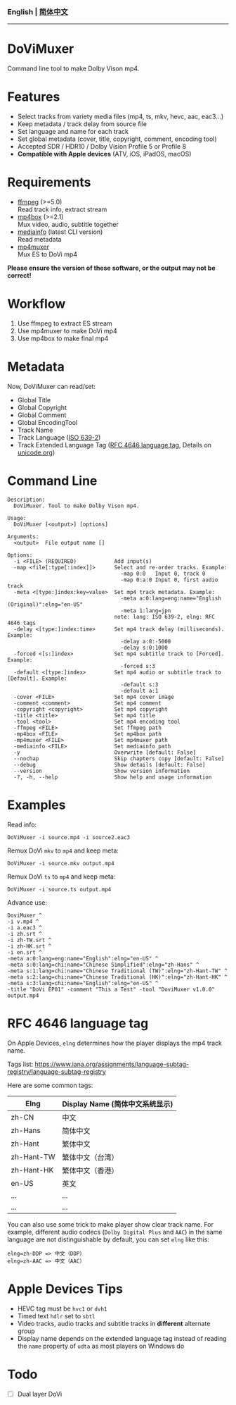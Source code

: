 ### English | [简体中文](README_zh-CN.md)

---

# DoViMuxer
Command line tool to make Dolby Vison mp4.

# Features
* Select tracks from variety media files (mp4, ts, mkv, hevc, aac, eac3...)
* Keep metadata / track delay from source file
* Set language and name for each track
* Set global metadata (cover, title, copyright, comment, encoding tool)
* Accepted SDR / HDR10 / Dolby Vision Profile 5 or Profile 8
* **Compatible with Apple devices** (ATV, iOS, iPadOS, macOS)

# Requirements
* [ffmpeg](https://ffmpeg.org/download.html) (>=5.0)  
    Read track info, extract stream
* [mp4box](https://gpac.wp.imt.fr/downloads/gpac-nightly-builds/) (>=2.1)  
    Mux video, audio, subtitle together
* [mediainfo](https://mediaarea.net/download/snapshots/binary/mediainfo/) (latest CLI version)  
    Read metadata
* [mp4muxer](https://github.com/DolbyLaboratories/dlb_mp4base/tree/master/bin)  
    Mux ES to DoVi mp4

**Please ensure the version of these software, or the output may not be correct!**

# Workflow
1. Use ffmpeg to extract ES stream
2. Use mp4muxer to make DoVi mp4
3. Use mp4box to make final mp4

# Metadata
Now, DoViMuxer can read/set:
* Global Title
* Global Copyright 
* Global Comment
* Global EncodingTool
* Track Name
* Track Language ([ISO 639-2](https://www.loc.gov/standards/iso639-2/php/code_list.php))
* Track Extended Language Tag ([RFC 4646 language tag](https://datatracker.ietf.org/doc/rfc4646/), Details on [unicode.org](http://unicode.org/reports/tr35/#Unicode_Language_and_Locale_Identifiers))

# Command Line
```
Description:
  DoViMuxer. Tool to make Dolby Vison mp4.

Usage:
  DoViMuxer [<output>] [options]

Arguments:
  <output>  File output name []

Options:
  -i <FILE> (REQUIRED)            Add input(s)
  -map <file[:type[:index]]>      Select and re-order tracks. Example:
                                    -map 0:0   Input 0, track 0
                                    -map 0:a:0 Input 0, first audio track
  -meta <[type:]index:key=value>  Set mp4 track metadata. Example:
                                    -meta a:0:lang=eng:name="English (Original)":elng="en-US"
                                    -meta 1:lang=jpn
                                  note: lang: ISO 639-2, elng: RFC 4646 tags
  -delay <[type:]index:time>      Set mp4 track delay (milliseconds). Example:
                                    -delay a:0:-5000
                                    -delay s:0:1000
  -forced <[s:]index>             Set mp4 subtitle track to [Forced]. Example:
                                    -forced s:3
  -default <[type:]index>         Set mp4 audio or subtitle track to [Default]. Example:
                                    -default s:3
                                    -default a:1
  -cover <FILE>                   Set mp4 cover image
  -comment <comment>              Set mp4 comment
  -copyright <copyright>          Set mp4 copyright
  -title <title>                  Set mp4 title
  -tool <tool>                    Set mp4 encoding tool
  -ffmpeg <FILE>                  Set ffmpeg path
  -mp4box <FILE>                  Set mp4box path
  -mp4muxer <FILE>                Set mp4muxer path
  -mediainfo <FILE>               Set mediainfo path
  -y                              Overwrite [default: False]
  --nochap                        Skip chapters copy [default: False]
  --debug                         Show details [default: False]
  --version                       Show version information
  -?, -h, --help                  Show help and usage information
```

# Examples
Read info:
```
DoViMuxer -i source.mp4 -i source2.eac3
```

Remux DoVi `mkv` to `mp4` and keep meta:
```
DoViMuxer -i source.mkv output.mp4
```

Remux DoVi `ts` to `mp4` and keep meta:
```
DoViMuxer -i source.ts output.mp4
```

Advance use:
```
DoviMuxer ^
-i v.mp4 ^
-i a.eac3 ^
-i zh.srt ^
-i zh-TW.srt ^
-i zh-HK.srt ^
-i en.srt ^
-meta a:0:lang=eng:name="English":elng="en-US" ^
-meta s:0:lang=chi:name="Chinese Simplified":elng="zh-Hans" ^
-meta s:1:lang=chi:name="Chinese Traditional (TW)":elng="zh-Hant-TW" ^
-meta s:2:lang=chi:name="Chinese Traditional (HK)":elng="zh-Hant-HK" ^
-meta s:3:lang=chi:name="English":elng="en-US" ^
-title "DoVi EP01" -comment "This a Test" -tool "DoviMuxer v1.0.0" output.mp4
```

# RFC 4646 language tag
On Apple Devices, `elng` determines how the player displays the mp4 track name.

Tags list: https://www.iana.org/assignments/language-subtag-registry/language-subtag-registry

Here are some common tags:

|  Elng   | Display Name (简体中文系统显示)  |
|  ----  | ----  |
| zh-CN  | 中文 |
| zh-Hans  | 简体中文 |
| zh-Hant  | 繁体中文 |
| zh-Hant-TW  | 繁体中文（台湾） |
| zh-Hant-HK  | 繁体中文（香港） |
| en-US  | 英文 |
| ...  | ... |
| ...  | ... |

You can also use some trick to make player show clear track name. For example, different audio codecs (`Dolby Digital Plus` and `AAC`) in the same language are not distinguishable by default, you can set `elng` like this:
```
elng=zh-DDP => 中文（DDP）
elng=zh-AAC => 中文（AAC）
```

# Apple Devices Tips
* HEVC tag must be `hvc1` or `dvh1`
* Timed text `hdlr` set to `sbtl`
* Video tracks, audio tracks and subtitle tracks in **different** alternate group
* Display name depends on the extended language tag instead of reading the `name` property of `udta` as most players on Windows do

# Todo
* [ ] Dual layer DoVi
